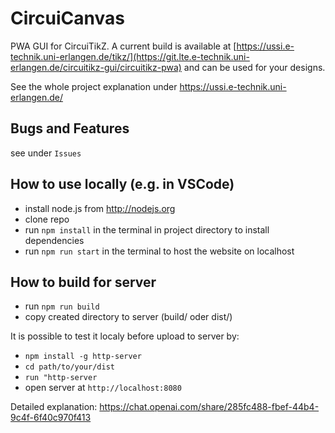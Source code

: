 
# CircuiCanvas

PWA GUI for CircuiTikZ. A current build is available at [https://ussi.e-technik.uni-erlangen.de/tikz/](https://git.lte.e-technik.uni-erlangen.de/circuitikz-gui/circuitikz-pwa) and can be used for your designs.

See the whole project explanation under [https://ussi.e-technik.uni-erlangen.de/
](https://git.lte.e-technik.uni-erlangen.de/circuitikz-gui/circuitikz-pwa)
## Bugs and Features

see under `Issues`

## How to use locally (e.g. in VSCode)

* install node.js from http://nodejs.org
* clone repo
* run `npm install` in the terminal in project directory to install dependencies
* run `npm run start` in the terminal to host the website on localhost

## How to build for server


* run `npm run build`
* copy created directory to server  (build/ oder dist/) 

It is possible to test it localy before upload to server by:

* `npm install -g http-server`
* `cd path/to/your/dist`
* `run "http-server`
* open server at `http://localhost:8080`

Detailed explanation: https://chat.openai.com/share/285fc488-fbef-44b4-9c4f-6f40c970f413